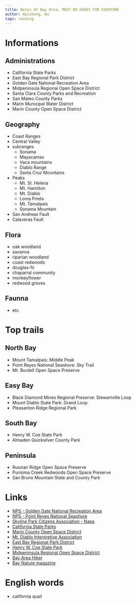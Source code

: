 ```yaml
---
title: Notes SF Bay Area, MUST-DO HIKES FOR EVERYONE
author: Haisheng, Wu
tags: reading
---
```


# Informations

## Administrations

- California State Parks
- East Bay Regional Park District
- Golden Gate National Recreation Area
- Midpeninsula Regional Open Space District
- Santa Clara County Parks and Recreation
- San Mateo County Parks
- Marin Municipal Water District
- Marin County Open Space District

## Geography

- Coast Ranges
- Central Valley
- subranges
  - Sonama
  - Mayacamas
  - Vaca mountains
  - Diablo Range
  - Santa Cruz Mountains
- Peaks
  - Mt. St. Helena
  - Mt. Hamilton
  - Mt. Diablo
  - Loma Prieta
  - Mt. Tamalpais
  - Sonama Mountain
- San Andreas Fault
- Calaveras Fault

## Flora

- oak woodland
- savanna
- riparian woodland
- coast redwoods
- douglas-fir
- chaparral community
- monkeyflower
- redwood groves

## Faunna

- etc.

# Top trails

## North Bay

- Mount Tamalpais: Middle Peak
- Point Reyes National Seashore: Sky Trail
- Mt. Burdell Open Space Preserve

## Easy Bay

- Black Diamond Mines Regional Preserve: Stewartville Loop
- Mount Diablo State Park: Grand Loop
- Pleasanton Ridge Regional Park

## South Bay

- Henry W. Coe State Park
- Almaden Quicksilver County Park

## Peninsula

- Russian Ridge Open Space Preserve
- Purisima Creek Redwoods Open Space Preserve
- San Bruno Mountain State and County Park

# Links

- [NPS - Golden Gate National Recreation Area](http://www.nps.gov/goga)
- [NPS - Point Reyes National Seashore](http://www.nps.gov/pore)
- [Skyline Park Citizens Association - Napa](http://www.skylinepark.org)
- [California State Parks](http://parks.ca.gov)
- [Marin County Open Space District](http://www.marinopenspace.org)
- [Mt. Diablo Interpretive Association](http://www.mdia.org)
- [East Bay Regional Park District](http://www.ebparks.org/)
- [Henry W. Coe State Park](http://www.coepark.org/)
- [Midpeninsula Regional Open Space District](http://www.openspace.org/)
- [Bay Area Hiker](http://www.bahiker.com)
- [Bay Nature magazine](http://www.baynature.org)

# English words

- california quail

